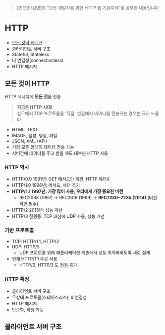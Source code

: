 > [인프런/김영한] "모든 개발자를 위한 HTTP 웹 기본지식"을 공부한 내용입니다.

# HTTP
* [모든 것이 HTTP](#모든-것이-HTTP)
* 클라이언트 서버 구조
* Stateful, Stateless
* 비 연결성(connectionless)
* HTTP 메시지

## 모든 것이 HTTP
HTTP 메시지에 **모든 것**을 전송

> **지금은 HTTP 시대!** 
<br>실무에서 TCP 프로토콜을 '직접' 연결해서 데이터를 전송하는 경우는 극히 드물다. 

* HTML, TEXT
* IMAGE, 음성, 영상, 파일
* JSON, XML (API)
* 거의 모든 형태의 데이터 전송 가능
* 서버간에 데이터를 주고 받을 때도 대부분 HTTP 사용

### HTTP 역사
* HTTP/0.9 1991년: GET 메서드만 지원, HTTP 헤더X
* HTTP/1.0 1996년: 메서드, 헤더 추가
* **HTTP/1.1 1997년: 가장 많이 사용, 우리에게 가장 중요한 버전**
  * RFC2068 (1997) -> RFC2616 (1999) -> **RFC7230~7235 (2014)** (버전 확인 필수)
* HTTP/2 2015년: 성능 개선
* HTTP/3 진행중: TCP 대신에 UDP 사용, 성능 개선

### 기반 프로토콜
* TCP: HTTP/1.1, HTTP/2
* UDP: HTTP/3
  * UDP 프로토콜 위에 애플리케이션 계층에서 성능 최적화하도록 새로 설계
* 현재 HTTP/1.1 주로 사용
  * HTTP/2, HTTP/3 도 점점 증가

### HTTP 특징
* 클라이언트 서버 구조
* 무상태 프로토콜(스테이스리스), 비연결성
* HTTP 메시지
* 단순함, 확장 가능


## 클라이언트 서버 구조

